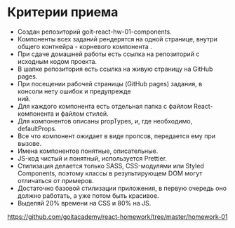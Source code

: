 <h1>Критерии приема</h1>
<ul>
<li>Создан репозиторий goit-react-hw-01-components. </li>
<li>Компоненты всех заданий рендерятся на одной странице, внутри общего контнейра - корневого компонента <App>. </li>
<li>При сдаче домашней работы есть ссылка на репозиторий с исходным кодом проекта. </li>
<li> В шапке репозитория есть ссылка на живую страницу на GitHub pages.</li>
<li>При посещении рабочей страницы (GitHub pages) задания, в консоли нету ошибок и предупрежде </li>ний.
<li>Для каждого компонента есть отдельная папка с файлом React-компонента и файлом стилей. </li>
<li>Для компонентов описаны propTypes, и, где необходимо, defaultProps. </li>
<li> Все что компонент ожидает в виде пропсов, передается ему при вызове.</li>
<li> Имена компонентов понятные, описательные.</li>
<li> JS-код чистый и понятный, используется Prettier.</li>
<li> Стилизация делается только SASS, CSS-модулями или Styled Components, поэтому классы в результирующем DOM могут отличаться от примеров.</li>
<li> Достаточно базовой стилизации приложения, в первую очередь оно должно работать, а уже потом быть красивое.</li>
<li>Выделяй 20% времени на CSS и 80% на JS.</li>
</ul>

https://github.com/goitacademy/react-homework/tree/master/homework-01
